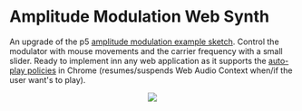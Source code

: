 # Amplitude Modulation Web Synth

An upgrade of the p5 [amplitude modulation example sketch](https://p5js.org/examples/sound-amplitude-modulation.html). Control the modulator with mouse movements and the carrier frequency with a small slider. Ready to implement inn any web application as it supports the [auto-play policies](https://developer.chrome.com/blog/autoplay/) in Chrome (resumes/suspends Web Audio Context when/if the user want's to play).

<p align="center">
 <img src="./fig/fig.gif">
</p>
